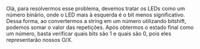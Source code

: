 Olá, para resolvermos esse problema, devemos tratar os LEDs como um número binário, onde o LED mais à esquerda é o bit menos significativo. Dessa forma, ao convertermos a string em um número utilizando bitshift, podemos somar o valor das repetições. Após obtermos o estado final como um número, basta verificar quais bits são 1 e quais são 0, pois eles representarão nossos O/X.